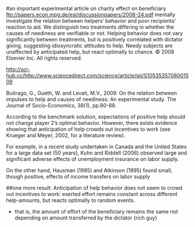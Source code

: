 #an important experimental article on charity effect on beneficiary
ftp://papers.econ.mpg.de/esi/discussionpapers/2006-24.pdf
mentally investigate the relation between helpers’ behavior
and poor recipients’ reaction to aid. We distinguish two treatments differing in whether the causes of
neediness are verifiable or not. Helping behavior does not vary significantly between treatments, but is
positively correlated with dictator giving, suggesting idiosyncratic attitudes to help. Needy subjects are
unaffected by anticipated help, but react optimally to chance.
© 2008 Elsevier Inc. All rights reserved.

http://sci-hub.cc/http://www.sciencedirect.com/science/article/pii/S1053535708001509

Buitrago, G., Gueth, W. and Levati, M.V., 2009. On the relation between impulses to help and causes of neediness: An experimental study. The Journal of Socio-Economics, 38(1), pp.80-88.



According to the benchmark solution, expectations of positive help should
not change player 2’s optimal behavior. However, there exists evidence showing
that anticipation of help crowds out incentives to work (see Krueger and Meyer,
2002, for a literature review).

For example, in a recent study undertaken in
Canada and the United States for a large data set (50 years), Kuhn and Riddell
(2006) observed large and significant adverse effects of unemployment insurance
on labor supply.

On the other hand, Hausman (1985) and Atkinson (1995)
found small, though positive, effects of income transfers on labor supply

##one more result:
Anticipation of help behavior does not seem to crowd out incentives to work:
exerted effort remains constant across different help-amounts, but reacts optimally
to random events.

- that is, the amount of effort of the beneficiary remains the same not depending on amount transferred by the dictator (rich guy)
